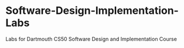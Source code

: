 # Software-Design-Implementation-Labs
Labs for Dartmouth CS50 Software Design and Implementation Course
